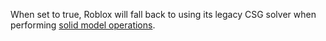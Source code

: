 When set to true, Roblox will fall back to using its legacy CSG solver when performing [solid model operations](https://developer.roblox.com/articles/3D-Modeling-with-Parts).